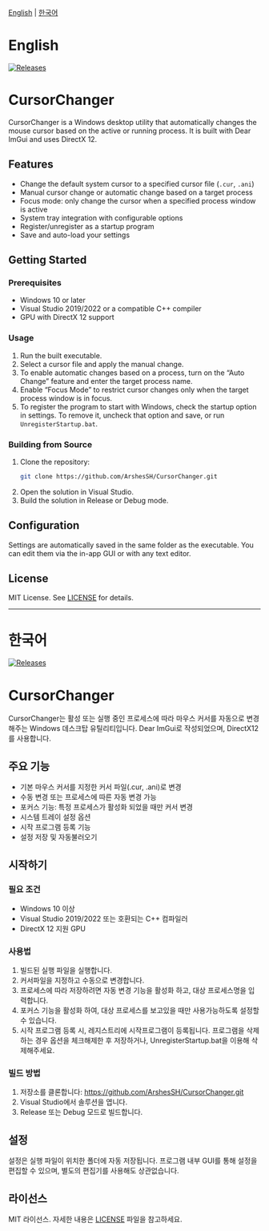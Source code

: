 <p align="left">
  <a href="#English">English</a> | <a href="#한국어">한국어</a>
</p>

# English
[![Releases](https://img.shields.io/github/v/release/ArshesSH/CursorChanger)](https://github.com/ArshesSH/CursorChanger/releases)

# CursorChanger

CursorChanger is a Windows desktop utility that automatically changes the mouse cursor based on the active or running process. It is built with Dear ImGui and uses DirectX 12.

## Features

- Change the default system cursor to a specified cursor file (`.cur`, `.ani`)
- Manual cursor change or automatic change based on a target process
- Focus mode: only change the cursor when a specified process window is active
- System tray integration with configurable options
- Register/unregister as a startup program
- Save and auto-load your settings

## Getting Started

### Prerequisites

- Windows 10 or later  
- Visual Studio 2019/2022 or a compatible C++ compiler  
- GPU with DirectX 12 support  

### Usage

1. Run the built executable.  
2. Select a cursor file and apply the manual change.  
3. To enable automatic changes based on a process, turn on the “Auto Change” feature and enter the target process name.  
4. Enable “Focus Mode” to restrict cursor changes only when the target process window is in focus.  
5. To register the program to start with Windows, check the startup option in settings. To remove it, uncheck that option and save, or run `UnregisterStartup.bat`.

### Building from Source

1. Clone the repository:
   ```bash
   git clone https://github.com/ArshesSH/CursorChanger.git
2. Open the solution in Visual Studio.
3. Build the solution in Release or Debug mode.

## Configuration

Settings are automatically saved in the same folder as the executable. You can edit them via the in-app GUI or with any text editor.

## License

MIT License. See [LICENSE](LICENSE) for details.

---

# 한국어

[![Releases](https://img.shields.io/github/v/release/ArshesSH/CursorChanger)](https://github.com/ArshesSH/CursorChanger/releases)

# CursorChanger

CursorChanger는 활성 또는 실행 중인 프로세스에 따라 마우스 커서를 자동으로 변경해주는 Windows 데스크탑 유틸리티입니다.
Dear ImGui로 작성되었으며, DirectX12를 사용합니다.

## 주요 기능

- 기본 마우스 커서를 지정한 커서 파일(.cur, .ani)로 변경
- 수동 변경 또는 프로세스에 따른 자동 변경 가능
- 포커스 기능: 특정 프로세스가 활성화 되었을 때만 커서 변경
- 시스템 트레이 설정 옵션
- 시작 프로그램 등록 기능
- 설정 저장 및 자동불러오기
  

## 시작하기

### 필요 조건

- Windows 10 이상
- Visual Studio 2019/2022 또는 호환되는 C++ 컴파일러
- DirectX 12 지원 GPU

### 사용법

1. 빌드된 실행 파일을 실행합니다.
2. 커서파일을 지정하고 수동으로 변경합니다.
3. 프로세스에 따라 저장하려면 자동 변경 기능을 활성화 하고, 대상 프로세스명을 입력합니다.
4. 포커스 기능을 활성화 하여, 대상 프로세스를 보고있을 때만 사용가능하도록 설정할 수 있습니다.
5. 시작 프로그램 등록 시, 레지스트리에 시작프로그램이 등록됩니다. 프로그램을 삭제하는 경우 옵션을 체크해제한 후 저장하거나, UnregisterStartup.bat을 이용해 삭제해주세요.

### 빌드 방법
1. 저장소를 클론합니다: https://github.com/ArshesSH/CursorChanger.git
2. Visual Studio에서 솔루션을 엽니다.
3. Release 또는 Debug 모드로 빌드합니다.


## 설정

설정은 실행 파일이 위치한 폴더에 자동 저장됩니다. 프로그램 내부 GUI를 통해 설정을 편집할 수 있으며, 별도의 편집기를 사용해도 상관없습니다.

## 라이선스

MIT 라이선스. 자세한 내용은 [LICENSE](LICENSE) 파일을 참고하세요.
